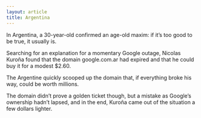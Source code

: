 ```yaml
---
layout: article
title: Argentina
---
```


In Argentina, a 30-year-old confirmed an age-old maxim: if it’s too good to be true, it usually is.

Searching for an explanation for a momentary Google outage, Nicolas Kuroña found that the domain google.com.ar had expired and that he could buy it for a modest $2.60.

The Argentine quickly scooped up the domain that, if everything broke his way, could be worth millions.

The domain didn’t prove a golden ticket though, but a mistake as Google’s ownership hadn’t lapsed, and in the end, Kuroña came out of the situation a few dollars lighter.
